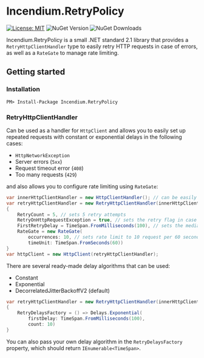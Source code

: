 # Incendium.RetryPolicy
[![License: MIT](https://img.shields.io/github/license/matsakiv/incendium)](https://opensource.org/licenses/MIT) ![NuGet Version](https://img.shields.io/nuget/v/Incendium.RetryPolicy) ![NuGet Downloads](https://img.shields.io/nuget/dt/Incendium.RetryPolicy)

Incendium.RetryPolicy is a small .NET standard 2.1 library that provides a `RetryHttpClientHandler` type to easily retry HTTP requests in case of errors, as well as a `RateGate` to manage rate limiting.

## Getting started

### Installation

`PM> Install-Package Incendium.RetryPolicy`

### RetryHttpClientHandler

Сan be used as a handler for `HttpClient` and allows you to easily set up repeated requests with constant or exponential delays in the following cases:
* `HttpNetworkException`
* Server errors (`5xx`)
* Request timeout error (`408`)
* Too many requests (`429`)

and also allows you to configure rate limiting using `RateGate`:

```cs
var innerHttpClientHandler = new HttpClientHandler(); // can be easily mocked
var retryHttpClientHandler = new RetryHttpClientHandler(innerHttpClientHandler)
{
    RetryCount = 5, // sets 5 retry attempts
    RetryOnHttpRequestException = true, // sets the retry flag in case of an HttpRequestException
    FirstRetryDelay = TimeSpan.FromMilliseconds(100), // sets the median starting delay between requests
    RateGate = new RateGate(
        occurrences: 10, // sets rate limit to 10 request per 60 seconds
        timeUnit: TimeSpan.FromSeconds(60))
}
var httpClient = new HttpClient(retryHttpClientHandler);
```

There are several ready-made delay algorithms that can be used:
* Constant
* Exponential
* DecorrelatedJitterBackoffV2 (default)

```cs
var retryHttpClientHandler = new RetryHttpClientHandler(innerHttpClientHandler)
{
    RetryDelaysFactory = () => Delays.Exponential(
        firstDelay: TimeSpan.FromMilliseconds(100),
        count: 10)
}
```

You can also pass your own delay algorithm in the `RetryDelaysFactory` property, which should return `IEnumerable<TimeSpan>`.
